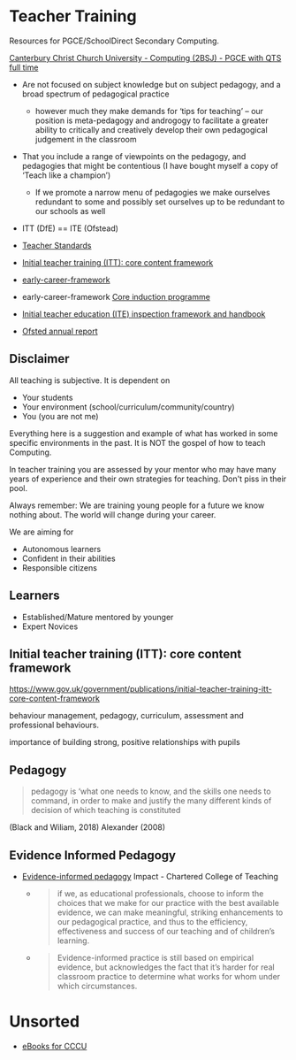 Teacher Training
================

Resources for PGCE/SchoolDirect Secondary Computing.

[Canterbury Christ Church University - Computing (2BSJ) - PGCE with QTS full time](https://www.find-postgraduate-teacher-training.service.gov.uk/course/C10/2BSJ)

* Are not focused on subject knowledge but on subject pedagogy, and a broad spectrum of pedagogical practice
    * however much they make demands for ‘tips for teaching’ – our position is meta-pedagogy and androgogy to facilitate a greater ability to critically and creatively develop their own pedagogical judgement in the classroom
* That you include a range of viewpoints on the pedagogy, and pedagogies that might be contentious (I have bought myself a copy of ‘Teach like a champion’)
    * If we promote a narrow menu of pedagogies we make ourselves redundant to some and possibly set ourselves up to be redundant to our schools as well

* ITT (DfE) == ITE (Ofstead)
* [Teacher Standards](https://www.gov.uk/government/publications/teachers-standards)
* [Initial teacher training (ITT): core content framework](https://www.gov.uk/government/publications/initial-teacher-training-itt-core-content-framework)
* [early-career-framework](https://www.gov.uk/government/publications/early-career-framework)
* early-career-framework [Core induction programme](https://www.early-career-framework.education.gov.uk/)
* [Initial teacher education (ITE) inspection framework and handbook](https://www.gov.uk/government/publications/initial-teacher-education-ite-inspection-framework-and-handbook)
* [Ofsted annual report](https://www.gov.uk/government/collections/ofsted-annual-reports)


Disclaimer
----------

All teaching is subjective. It is dependent on
* Your students
* Your environment (school/curriculum/community/country)
* You (you are not me)

Everything here is a suggestion and example of what has worked in some specific environments in the past.
It is NOT the gospel of how to teach Computing.

In teacher training you are assessed by your mentor who may have many years of experience and their own strategies for teaching.
Don't piss in their pool.

Always remember: We are training young people for a future we know nothing about.
The world will change during your career.

We are aiming for
* Autonomous learners
* Confident in their abilities
* Responsible citizens

Learners
--------

* Established/Mature mentored by younger
* Expert Novices


Initial teacher training (ITT): core content framework
------------------------------------------------------

https://www.gov.uk/government/publications/initial-teacher-training-itt-core-content-framework


behaviour management, pedagogy, curriculum, assessment and professional behaviours. 

importance of building strong, positive relationships with pupils


Pedagogy
--------

> pedagogy is ‘what one needs to know, and the skills one needs to command, in order to make and justify the many different kinds of decision of which teaching is constituted

 (Black and Wiliam, 2018)  Alexander (2008)
 

Evidence Informed Pedagogy
--------------------------

* [Evidence-informed pedagogy](https://impact.chartered.college/article/evidence-informed-pedagogy/) Impact - Chartered College of Teaching
    * > if we, as educational professionals, choose to inform the choices that we make for our practice with the best available evidence, we can make meaningful, striking enhancements to our pedagogical practice, and thus to the efficiency, effectiveness and success of our teaching and of children’s learning.
    * > Evidence-informed practice is still based on empirical evidence, but acknowledges the fact that it’s harder for real classroom practice to determine what works for whom under which circumstances.

Unsorted
========

* [eBooks for CCCU](https://www.vlebooks.com/vleweb/Home/index)
